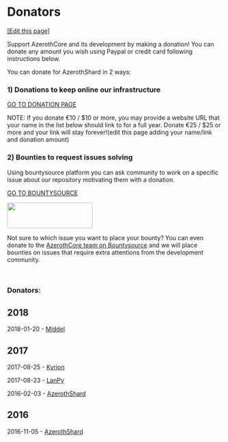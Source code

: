 # Donators 
<a target="_blank" href="https://github.com/azerothcore/azerothcore.github.io/edit/master/donators.md">[Edit this page]</a>

Support AzerothCore and its development by making a donation! You can donate any amount you wish using Paypal or credit card following instructions below.

You can donate for AzerothShard in 2 ways:

### 1) Donations to keep online our infrastructure

[GO TO DONATION PAGE](http://azerothcore.altervista.org/wp/donations/)

NOTE: If you donate €10 / $10 or more, you may provide a website URL that your name in the list below should link to for a full year. Donate €25 / $25 or more and your link will stay forever!(edit this page adding your name/link and donation amount)

### 2) Bounties to request issues solving

Using bountysource platform you can ask community to work on a specific issue about our repository motivating them with a donation.

[GO TO BOUNTYSOURCE](https://www.bountysource.com/teams/azerothcore/issues)

<a href="https://www.bountysource.com/teams/azerothcore/issues"><img class="alignleft size-medium" src="https://d2bbtvgnhux6eq.cloudfront.net/assets/Bountysource-green-f2f437ed727ee2cacaee3f559c1907cb.png" width="200" height="60" /></a>

Not sure to which issue you want to place your bounty? You can even donate to the [AzerothCore team on Bountysource](https://www.bountysource.com/teams/azerothcore/issues) and we will place bounties on issues that require extra attentions from the development community.


&nbsp;

### Donators:

<h2><strong>2018</strong></h2>

2018-01-20 - [Middel](http://www.project-syndicate.co.uk)

<h2><strong>2017</strong></h2>

2017-08-25 - [Kyrion](http://wowmythic.com/)

2017-08-23 - [LanPy](http://www.lanpy.com/)

2016-02-03 - [AzerothShard](https://www.azerothshard.org)

<h2><strong>2016</strong></h2>

2016-11-05 - [AzerothShard](https://www.azerothshard.org)

&nbsp;

&nbsp;
